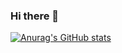 ### Hi there 👋
[![Anurag's GitHub stats](https://github-readme-stats.vercel.app/api?username=TMAstrider)](https://github.com/TMAstrider/github-readme-stats)
<!--
**TMAstrider/TMAstrider** is a ✨ _special_ ✨ repository because its `README.md` (this file) appears on your GitHub profile.

Here are some ideas to get you started:

- 🔭 I’m currently working on ...
- 🌱 I’m currently learning ...
- 👯 I’m looking to collaborate on ...
- 🤔 I’m looking for help with ...
- 💬 Ask me about ...
- 📫 How to reach me: ...
- 😄 Pronouns: ...
- ⚡ Fun fact: ...
-->
